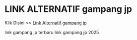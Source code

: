 # LINK ALTERNATIF gampang jp

Klik Disini >> <a href="https://linksto.pages.dev/">Link Alternatif gampang jp </a>

link gampang jp terbaru
link gampang jp 2025